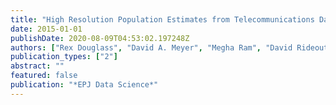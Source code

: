 ```yaml
---
title: "High Resolution Population Estimates from Telecommunications Data"
date: 2015-01-01
publishDate: 2020-08-09T04:53:02.197248Z
authors: ["Rex Douglass", "David A. Meyer", "Megha Ram", "David Rideout", "Dongjin Song"]
publication_types: ["2"]
abstract: ""
featured: false
publication: "*EPJ Data Science*"
---
```


